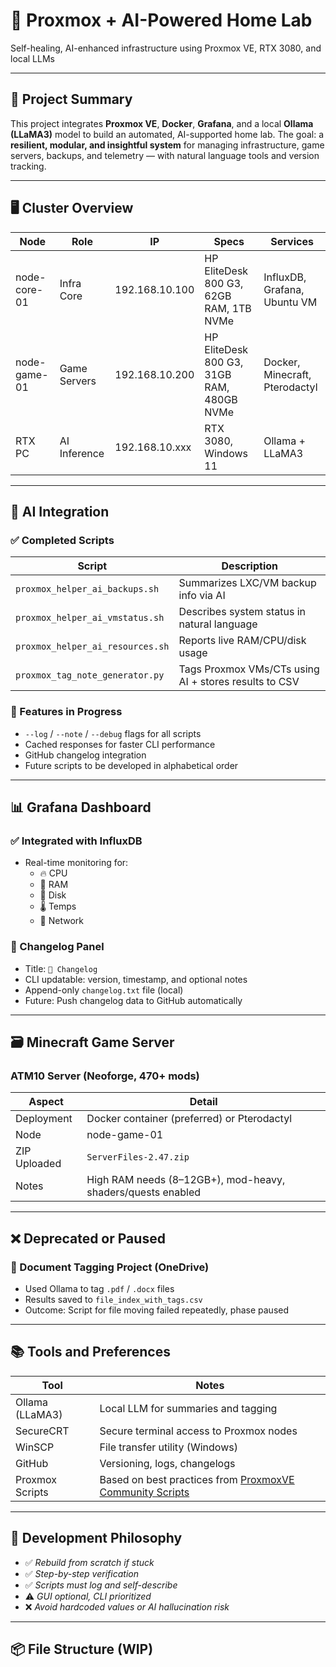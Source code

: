 # 🧠 Proxmox + AI-Powered Home Lab  
Self-healing, AI-enhanced infrastructure using Proxmox VE, RTX 3080, and local LLMs

---

## 🔧 Project Summary

This project integrates **Proxmox VE**, **Docker**, **Grafana**, and a local **Ollama (LLaMA3)** model to build an automated, AI-supported home lab. The goal: a **resilient, modular, and insightful system** for managing infrastructure, game servers, backups, and telemetry — with natural language tools and version tracking.

---

## 🖥️ Cluster Overview

| Node         | Role         | IP              | Specs                               | Services                          |
|--------------|--------------|------------------|--------------------------------------|-----------------------------------|
| node-core-01  | Infra Core   | 192.168.10.100  | HP EliteDesk 800 G3, 62GB RAM, 1TB NVMe | InfluxDB, Grafana, Ubuntu VM      |
| node-game-01 | Game Servers | 192.168.10.200  | HP EliteDesk 800 G3, 31GB RAM, 480GB NVMe | Docker, Minecraft, Pterodactyl    |
| RTX PC       | AI Inference | 192.168.10.xxx  | RTX 3080, Windows 11                 | Ollama + LLaMA3                   |

---

## 🤖 AI Integration

### ✅ Completed Scripts
| Script                           | Description                                                                 |
|----------------------------------|-----------------------------------------------------------------------------|
| `proxmox_helper_ai_backups.sh`  | Summarizes LXC/VM backup info via AI                                        |
| `proxmox_helper_ai_vmstatus.sh` | Describes system status in natural language                                 |
| `proxmox_helper_ai_resources.sh`| Reports live RAM/CPU/disk usage                                             |
| `proxmox_tag_note_generator.py` | Tags Proxmox VMs/CTs using AI + stores results to CSV                       |

### 🧪 Features in Progress
- `--log` / `--note` / `--debug` flags for all scripts
- Cached responses for faster CLI performance
- GitHub changelog integration
- Future scripts to be developed in alphabetical order

---

## 📊 Grafana Dashboard

### ✅ Integrated with InfluxDB
- Real-time monitoring for:
  - 🔥 CPU
  - 🧠 RAM
  - 💽 Disk
  - 🌡️ Temps
  - 📡 Network

### 📝 Changelog Panel
- Title: `📝 Changelog`
- CLI updatable: version, timestamp, and optional notes
- Append-only `changelog.txt` file (local)
- Future: Push changelog data to GitHub automatically

---

## 🗃️ Minecraft Game Server

### ATM10 Server (Neoforge, 470+ mods)
| Aspect         | Detail                                                                 |
|----------------|------------------------------------------------------------------------|
| Deployment     | Docker container (preferred) or Pterodactyl                            |
| Node           | node-game-01                                                           |
| ZIP Uploaded   | `ServerFiles-2.47.zip`                                                 |
| Notes          | High RAM needs (8–12GB+), mod-heavy, shaders/quests enabled            |

---

## ❌ Deprecated or Paused

### 📁 Document Tagging Project (OneDrive)
- Used Ollama to tag `.pdf` / `.docx` files
- Results saved to `file_index_with_tags.csv`
- Outcome: Script for file moving failed repeatedly, phase paused

---

## 📚 Tools and Preferences

| Tool              | Notes                                                                 |
|-------------------|-----------------------------------------------------------------------|
| Ollama (LLaMA3)   | Local LLM for summaries and tagging                                   |
| SecureCRT         | Secure terminal access to Proxmox nodes                              |
| WinSCP            | File transfer utility (Windows)                                       |
| GitHub            | Versioning, logs, changelogs                                          |
| Proxmox Scripts   | Based on best practices from [ProxmoxVE Community Scripts](https://community-scripts.github.io/ProxmoxVE/) |

---

## 🧪 Development Philosophy

- ✅ *Rebuild from scratch if stuck*
- ✅ *Step-by-step verification*
- ✅ *Scripts must log and self-describe*
- ⚠️ *GUI optional, CLI prioritized*
- ❌ *Avoid hardcoded values or AI hallucination risk*

---

## 📦 File Structure (WIP)

